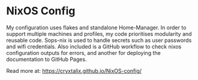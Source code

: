 # NixOS Config
My configuration uses flakes and standalone Home-Manager. In order to support multiple machines and profiles, my code prioritises modularity and reusable code. Sops-nix is used to handle secrets such as user passwords and wifi credentials. Also included is a GitHub workflow to check nixos configuration outputs for errors, and another for deploying the documentation to GitHub Pages.

Read more at:
https://cryxtalix.github.io/NixOS-config/